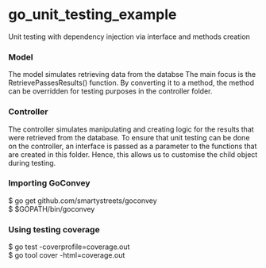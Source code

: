 # go_unit_testing_example
Unit testing with dependency injection via interface and methods creation

### Model
The model simulates retrieving data from the databse
The main focus is the RetrievePassesResults() function. By converting it to a method, the method can be overridden for testing purposes in the controller folder.

### Controller
The controller simulates manipulating and creating logic for the results that were retrieved from the database.
To ensure that unit testing can be done on the controller, an interface is passed as a parameter to the functions that are created in this folder. Hence, this allows us to customise the child object during testing. 

### Importing GoConvey
$ go get github.com/smartystreets/goconvey <br />
$ $GOPATH/bin/goconvey <br />

### Using testing coverage
$ go test -coverprofile=coverage.out  <br />
$ go tool cover -html=coverage.out <br />
 
